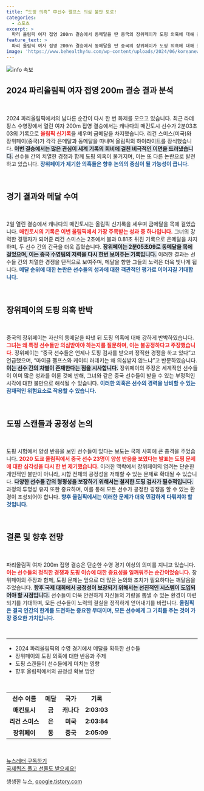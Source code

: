 ```yaml
---
title: “도핑 의혹” 中선수 펠프스 의심 불만 토로!
categories:
  - 스포츠
excerpt: >
  파리 올림픽 여자 접영 200ｍ 결승에서 동메달을 딴 중국의 장위페이가 도핑 의혹에 대해 불만을 제기하며 강력 반발! 그는 마이클 펠프스와 케이티 러데키의 기록에 대해 왜 의심받지 않는지 질문하며, 중국 선수들의 공정성을 강조했다. 이 논란의 중심에서 과연 어떤 진실이 밝혀질까?
feature_text: >
  파리 올림픽 여자 접영 200ｍ 결승에서 동메달을 딴 중국의 장위페이가 도핑 의혹에 대해 불만을 제기하며 강력 반발! 그는 마이클 펠프스와 케이티 러데키의 기록에 대해 왜 의심받지 않는지 질문하며, 중국 선수들의 공정성을 강조했다. 이 논란의 중심에서 과연 어떤 진실이 밝혀질까?
image: 'https://www.behealthy4u.com/wp-content/uploads/2024/06/koreanews.jpg'
---
```


<p><img src="https://www.behealthy4u.com/wp-content/uploads/2024/06/koreanews.jpg" alt="info 속보" /></p>

<h2 data-ke-size="size26">2024 파리올림픽 여자 접영 200m 결승 결과 분석</h2>

<p data-ke-size="size16">&nbsp;</p>

<p>2024 파리올림픽에서의 남다른 순간이 다시 한 번 화제를 모으고 있습니다. 최근 라데팡스 수영장에서 열린 여자 200m 접영 결승에서는 캐나다의 매킨토시 선수가 2분03초03의 기록으로 <b><span style="color: #ee2323;">올림픽 신기록</span></b>을 세우며 금메달을 차지했습니다. 리건 스미스(미국)와 장위페이(중국)가 각각 은메달과 동메달을 따내며 올림픽의 하이라이트를 장식했습니다. <b><span style="background-color: #21538527;">이번 결승에서는 많은 관심이 세계 기록의 희비에 걸친 비극적인 이면을 드러냈습니다.</span></b> 선수들 간의 치열한 경쟁과 함께 도핑 의혹이 불거지며, 이는 또 다른 논란으로 발전하고 있습니다. <b><span style="color: #1a5490;">장위페이가 제기한 의혹들은 향후 논의의 중심이 될 가능성이 큽니다.</span></b></p>

<p data-ke-size="size16">&nbsp;</p>

<h2 data-ke-size="size26">경기 결과와 메달 수여</h2>

<p data-ke-size="size16">&nbsp;</p>

<p>2일 열린 결승에서 캐나다의 매킨토시는 올림픽 신기록을 세우며 금메달을 목에 걸었습니다. <b><span style="color: #ee2323;">매킨토시의 기록은 이번 올림픽에서 가장 주목받는 성과 중 하나입니다.</span></b> 그녀의 강력한 경쟁자가 되어준 리건 스미스는 2초에서 불과 0.81초 뒤진 기록으로 은메달을 차지하며, 두 선수 간의 간극을 더욱 좁혔습니다. <b><span style="background-color: #21538527;">장위페이는 2분05초09로 동메달을 목에 걸었으며, 이는 중국 수영팀의 저력을 다시 한번 보여주는 기록입니다.</span></b> 이러한 결과는 선수들 간의 치열한 경쟁을 단적으로 보여주며, 메달을 향한 그들의 노력은 더욱 빛나게 됩니다. <b><span style="color: #1a5490;">메달 순위에 대한 논란은 선수들의 성과에 대한 객관적인 평가로 이어지길 기대합니다.</span></b></p>

<p data-ke-size="size16">&nbsp;</p>

<h2 data-ke-size="size26">장위페이의 도핑 의혹 반박</h2>

<p data-ke-size="size16">&nbsp;</p>

<p>중국의 장위페이는 자신의 동메달을 따낸 뒤 도핑 의혹에 대해 강하게 반박하였습니다. <b><span style="color: #ee2323;">그녀는 왜 특정 선수들만 의심받아야 하는지를 질문하며, 이는 불공정하다고 주장했습니다.</span></b> 장위페이는 “중국 선수들은 언제나 도핑 검사를 받으며 정직한 경쟁을 하고 있다”고 언급했으며, “마이클 펠프스와 케이티 러데키는 왜 의심받지 않느냐”고 반문하였습니다. <b><span style="background-color: #21538527;">이는 선수 간의 차별이 존재한다는 점을 시사합니다.</span></b> 장위페이의 주장은 세계적인 선수들이 이미 많은 성과를 이룬 것에 반해, 그녀와 같은 중국 선수들이 받을 수 있는 부정적인 시각에 대한 불만으로 해석될 수 있습니다. <b><span style="color: #1a5490;">이러한 의혹은 선수의 경력을 낭비할 수 있는 잠재적인 위험요소로 작용할 수 있습니다.</span></b></p>

<p data-ke-size="size16">&nbsp;</p>

<h2 data-ke-size="size26">도핑 스캔들과 공정성 논의</h2>

<p data-ke-size="size16">&nbsp;</p>

<p>도핑 시험에서 양성 반응을 보인 선수들이 있다는 보도는 국제 사회에 큰 충격을 주었습니다. <b><span style="color: #ee2323;">2020 도쿄 올림픽에서 중국 선수 23명이 양성 반응을 보였다는 발표는 도핑 문제에 대한 심각성을 다시 한 번 제기했습니다.</span></b> 이러한 맥락에서 장위페이의 염려는 단순한 개인적인 불만이 아니라, 시합 전체의 공정성을 저해할 수 있는 문제로 확대될 수 있습니다. <b><span style="background-color: #21538527;">다양한 선수들 간의 형평성을 보장하기 위해서는 철저한 도핑 검사가 필수적입니다.</span></b> 과정의 투명성 유지 또한 중요하며, 이를 통해 모든 선수가 공정한 경쟁을 할 수 있는 환경이 조성되어야 합니다. <b><span style="color: #1a5490;">향후 올림픽에서는 이러한 문제가 더욱 민감하게 다뤄져야 할 것입니다.</span></b></p>

<p data-ke-size="size16">&nbsp;</p>

<h2 data-ke-size="size26">결론 및 향후 전망</h2>

<p data-ke-size="size16">&nbsp;</p>

<p>파리올림픽 여자 200m 접영 결승은 단순한 수영 경기 이상의 의미를 지니고 있습니다. <b><span style="color: #ee2323;">이는 선수들의 정직한 경쟁과 도핑 이슈에 대한 중요성을 일깨워주는 순간이었습니다.</span></b> 장위페이의 주장과 함께, 도핑 문제는 앞으로 더 많은 논의와 조치가 필요하다는 깨달음을 주었습니다. <b><span style="background-color: #21538527;">향후 국제 대회에서 공정성이 보장되기 위해서는 선진적인 시스템이 도입되어야 할 시점입니다.</span></b> 선수들이 더욱 안전하게 자신들의 기량을 뽐낼 수 있는 환경이 마련되기를 기대하며, 모든 선수들이 노력의 결실을 정직하게 얻어내기를 바랍니다. <b><span style="color: #1a5490;">올림픽은 결국 인간의 한계를 도전하는 중요한 무대이며, 모든 선수에게 그 기회를 주는 것이 가장 중요한 가치입니다.</span></b></p>

<p data-ke-size="size16">&nbsp;</p>

<hr/>

<ul>
<li>2024 파리올림픽의 수영 경기에서 메달을 획득한 선수들</li>
<li>장위페이의 도핑 의혹에 대한 반응과 주제</li>
<li>도핑 스캔들이 선수들에게 미치는 영향</li>
<li>향후 올림픽에서의 공정성 확보 방안</li>
</ul>

<p data-ke-size="size16">&nbsp;</p>

<table style="width: 100%;">
  <tr>
    <td style="text-align: center; height: 17px;"><b>선수 이름</b></td>
    <td style="text-align: center; height: 17px;"><b>메달</b></td>
    <td style="text-align: center; height: 17px;"><b>국가</b></td>
    <td style="text-align: center; height: 17px;"><b>기록</b></td>
  </tr>
  <tr>
    <td style="text-align: center; height: 17px;"><b>매킨토시</b></td>
    <td style="text-align: center; height: 17px;"><b>금</b></td>
    <td style="text-align: center; height: 17px;"><b>캐나다</b></td>
    <td style="text-align: center; height: 17px;"><b>2:03:03</b></td>
  </tr>
  <tr>
    <td style="text-align: center; height: 17px;"><b>리건 스미스</b></td>
    <td style="text-align: center; height: 17px;"><b>은</b></td>
    <td style="text-align: center; height: 17px;"><b>미국</b></td>
    <td style="text-align: center; height: 17px;"><b>2:03:84</b></td>
  </tr>
  <tr>
    <td style="text-align: center; height: 17px;"><b>장위페이</b></td>
    <td style="text-align: center; height: 17px;"><b>동</b></td>
    <td style="text-align: center; height: 17px;"><b>중국</b></td>
    <td style="text-align: center; height: 17px;"><b>2:05:09</b></td>
  </tr>
</table>

<p data-ke-size="size16">&nbsp;</p>

<p><a href="https://page.stibee.com/subscriptions/275739">뉴스레터 구독하기</a><br />
<a href="https://www.chosun.com/members-event/?mec=n_quiz">국제퀴즈 풀고 선물도 받으세요!</a></p>
생생한 뉴스, <a href="https://qoogle.tistory.com" rel="dofollow">qoogle.tistory.com</a>


